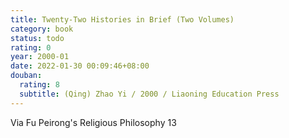 ```yaml
---
title: Twenty-Two Histories in Brief (Two Volumes)
category: book
status: todo
rating: 0
year: 2000-01
date: 2022-01-30 00:09:46+08:00
douban:
  rating: 8
  subtitle: (Qing) Zhao Yi / 2000 / Liaoning Education Press
---
```


Via Fu Peirong's Religious Philosophy 13
